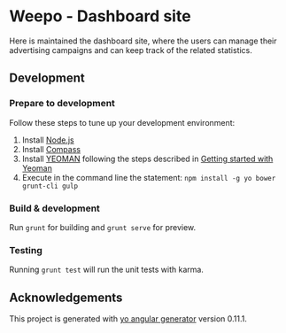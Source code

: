 # Weepo - Dashboard site

Here is maintained the dashboard site, where the users 
can manage their advertising campaigns and can keep track of the related statistics.


## Development

### Prepare to development

Follow these steps to tune up your development environment:

1. Install [Node.js](https://nodejs.org/)
2. Install [Compass](http://compass-style.org/)
3. Install [YEOMAN](http://yeoman.io) following the steps described in [Getting started with Yeoman](http://yeoman.io/learning/)
4. Execute in the command line the statement: `npm install -g yo bower grunt-cli gulp`

### Build & development

Run `grunt` for building and `grunt serve` for preview.

### Testing

Running `grunt test` will run the unit tests with karma.


## Acknowledgements

This project is generated with [yo angular generator](https://github.com/yeoman/generator-angular)
version 0.11.1.


